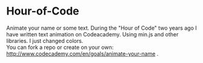 # Hour-of-Code
Animate your name or some text. During the "Hour of Code" two years ago I have written text animation on Codeacademy. Using min.js and other libraries. I just changed colors. <br>
You can fork a repo or create on your own: http://www.codecademy.com/en/goals/animate-your-name .
